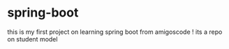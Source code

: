 # spring-boot
this is my first project on learning spring boot from amigoscode !
its a repo on student model
